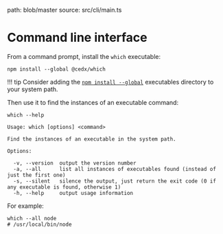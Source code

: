 path: blob/master
source: src/cli/main.ts

# Command line interface
From a command prompt, install the `which` executable:

```shell
npm install --global @cedx/which
```

!!! tip
    Consider adding the [`npm install --global`](https://docs.npmjs.com/files/folders) executables directory to your system path.

Then use it to find the instances of an executable command:

```shell
which --help

Usage: which [options] <command>

Find the instances of an executable in the system path.

Options:

  -v, --version  output the version number
  -a, --all      list all instances of executables found (instead of just the first one)
  -s, --silent   silence the output, just return the exit code (0 if any executable is found, otherwise 1)
  -h, --help     output usage information
```

For example:

```shell
which --all node
# /usr/local/bin/node
```
